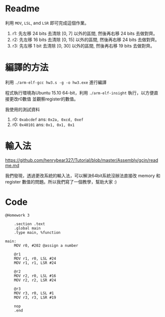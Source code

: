 # Readme

利用 `MOV`, `LSL`, and `LSR` 即可完成這個作業。

1. r1: 先左移 24 bits 去清除 [0, 7] 以外的區間, 然後再右移 24 bits 去做對齊。
2. r2: 先左移 16 bits 去清除 [0, 15] 以外的區間, 然後再右移 24 bits 去做對齊。
3. r3: 先左移 1 bit 去清除 [0, 30] 以外的區間, 然後再右移 19 bits 去做對齊。

# 編譯的方法

利用 `./arm-elf-gcc hw3.s -g -o hw3.exe` 進行編譯

程式執行環境為Ubuntu 15.10 64-bit，利用 `./arm-elf-insight` 執行，以方便直接更改r0數值
並觀察register的數值。

我使用的測試資料

1. r0: `0xabcdef` ans: `0x2a, 0xcd, 0xef`
2. r0: `0x40101`  ans: `0x1, 0x1, 0x1`

# 輸入法

https://github.com/henrybear327/Tutorial/blob/master/Assembly/gcin/readme.md

我們發現，透過更改系統的輸入法，可以解決64bit系統沒辦法直接改 memory 和
register 數值的問題。所以我們寫了一個教學，幫助大家 :)

# Code

```arm
@Homework 3

    .section .text
    .global main
    .type main, %function

main:
    MOV r0, #202 @assign a number

    @r1
    MOV r1, r0, LSL #24
    MOV r1, r1, LSR #24

    @r2
    MOV r2, r0, LSL #16
    MOV r2, r2, LSR #24

    @r3
    MOV r3, r0, LSL #1
    MOV r3, r3, LSR #19

    nop
    .end
```
